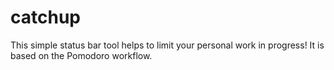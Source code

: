 catchup
=======

This simple status bar tool helps to limit your personal work in progress!
It is based on the Pomodoro workflow.
